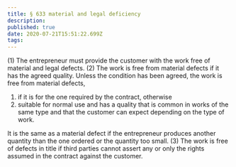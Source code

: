```yaml
---
title: § 633 material and legal deficiency
description: 
published: true
date: 2020-07-21T15:51:22.699Z
tags: 
---
```


(1) The entrepreneur must provide the customer with the work free of material and legal defects.
(2) The work is free from material defects if it has the agreed quality. Unless the condition has been agreed, the work is free from material defects,
1. if it is for the one required by the contract, otherwise
2. suitable for normal use and has a quality that is common in works of the same type and that the customer can expect depending on the type of work.

It is the same as a material defect if the entrepreneur produces another quantity than the one ordered or the quantity too small.
(3) The work is free of defects in title if third parties cannot assert any or only the rights assumed in the contract against the customer.
